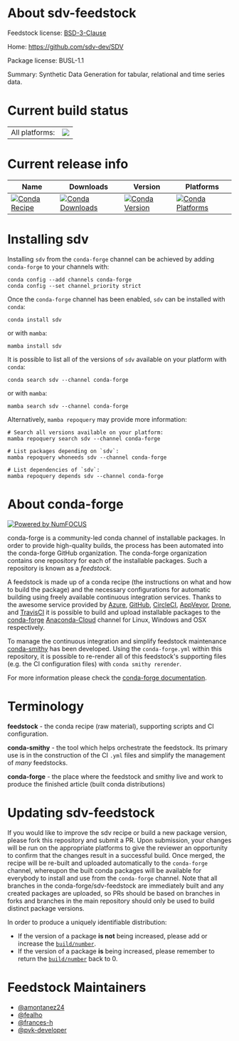 About sdv-feedstock
===================

Feedstock license: [BSD-3-Clause](https://github.com/conda-forge/sdv-feedstock/blob/main/LICENSE.txt)

Home: https://github.com/sdv-dev/SDV

Package license: BUSL-1.1

Summary: Synthetic Data Generation for tabular, relational and time series data.

Current build status
====================


<table><tr><td>All platforms:</td>
    <td>
      <a href="https://dev.azure.com/conda-forge/feedstock-builds/_build/latest?definitionId=14687&branchName=main">
        <img src="https://dev.azure.com/conda-forge/feedstock-builds/_apis/build/status/sdv-feedstock?branchName=main">
      </a>
    </td>
  </tr>
</table>

Current release info
====================

| Name | Downloads | Version | Platforms |
| --- | --- | --- | --- |
| [![Conda Recipe](https://img.shields.io/badge/recipe-sdv-green.svg)](https://anaconda.org/conda-forge/sdv) | [![Conda Downloads](https://img.shields.io/conda/dn/conda-forge/sdv.svg)](https://anaconda.org/conda-forge/sdv) | [![Conda Version](https://img.shields.io/conda/vn/conda-forge/sdv.svg)](https://anaconda.org/conda-forge/sdv) | [![Conda Platforms](https://img.shields.io/conda/pn/conda-forge/sdv.svg)](https://anaconda.org/conda-forge/sdv) |

Installing sdv
==============

Installing `sdv` from the `conda-forge` channel can be achieved by adding `conda-forge` to your channels with:

```
conda config --add channels conda-forge
conda config --set channel_priority strict
```

Once the `conda-forge` channel has been enabled, `sdv` can be installed with `conda`:

```
conda install sdv
```

or with `mamba`:

```
mamba install sdv
```

It is possible to list all of the versions of `sdv` available on your platform with `conda`:

```
conda search sdv --channel conda-forge
```

or with `mamba`:

```
mamba search sdv --channel conda-forge
```

Alternatively, `mamba repoquery` may provide more information:

```
# Search all versions available on your platform:
mamba repoquery search sdv --channel conda-forge

# List packages depending on `sdv`:
mamba repoquery whoneeds sdv --channel conda-forge

# List dependencies of `sdv`:
mamba repoquery depends sdv --channel conda-forge
```


About conda-forge
=================

[![Powered by
NumFOCUS](https://img.shields.io/badge/powered%20by-NumFOCUS-orange.svg?style=flat&colorA=E1523D&colorB=007D8A)](https://numfocus.org)

conda-forge is a community-led conda channel of installable packages.
In order to provide high-quality builds, the process has been automated into the
conda-forge GitHub organization. The conda-forge organization contains one repository
for each of the installable packages. Such a repository is known as a *feedstock*.

A feedstock is made up of a conda recipe (the instructions on what and how to build
the package) and the necessary configurations for automatic building using freely
available continuous integration services. Thanks to the awesome service provided by
[Azure](https://azure.microsoft.com/en-us/services/devops/), [GitHub](https://github.com/),
[CircleCI](https://circleci.com/), [AppVeyor](https://www.appveyor.com/),
[Drone](https://cloud.drone.io/welcome), and [TravisCI](https://travis-ci.com/)
it is possible to build and upload installable packages to the
[conda-forge](https://anaconda.org/conda-forge) [Anaconda-Cloud](https://anaconda.org/)
channel for Linux, Windows and OSX respectively.

To manage the continuous integration and simplify feedstock maintenance
[conda-smithy](https://github.com/conda-forge/conda-smithy) has been developed.
Using the ``conda-forge.yml`` within this repository, it is possible to re-render all of
this feedstock's supporting files (e.g. the CI configuration files) with ``conda smithy rerender``.

For more information please check the [conda-forge documentation](https://conda-forge.org/docs/).

Terminology
===========

**feedstock** - the conda recipe (raw material), supporting scripts and CI configuration.

**conda-smithy** - the tool which helps orchestrate the feedstock.
                   Its primary use is in the construction of the CI ``.yml`` files
                   and simplify the management of *many* feedstocks.

**conda-forge** - the place where the feedstock and smithy live and work to
                  produce the finished article (built conda distributions)


Updating sdv-feedstock
======================

If you would like to improve the sdv recipe or build a new
package version, please fork this repository and submit a PR. Upon submission,
your changes will be run on the appropriate platforms to give the reviewer an
opportunity to confirm that the changes result in a successful build. Once
merged, the recipe will be re-built and uploaded automatically to the
`conda-forge` channel, whereupon the built conda packages will be available for
everybody to install and use from the `conda-forge` channel.
Note that all branches in the conda-forge/sdv-feedstock are
immediately built and any created packages are uploaded, so PRs should be based
on branches in forks and branches in the main repository should only be used to
build distinct package versions.

In order to produce a uniquely identifiable distribution:
 * If the version of a package **is not** being increased, please add or increase
   the [``build/number``](https://docs.conda.io/projects/conda-build/en/latest/resources/define-metadata.html#build-number-and-string).
 * If the version of a package **is** being increased, please remember to return
   the [``build/number``](https://docs.conda.io/projects/conda-build/en/latest/resources/define-metadata.html#build-number-and-string)
   back to 0.

Feedstock Maintainers
=====================

* [@amontanez24](https://github.com/amontanez24/)
* [@fealho](https://github.com/fealho/)
* [@frances-h](https://github.com/frances-h/)
* [@pvk-developer](https://github.com/pvk-developer/)

